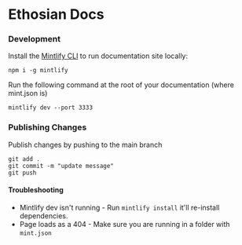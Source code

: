 # Ethosian Docs

### Development

Install the [Mintlify CLI](https://www.npmjs.com/package/mintlify) to run documentation site locally:

```
npm i -g mintlify
```

Run the following command at the root of your documentation (where mint.json is)

```
mintlify dev --port 3333
```

### Publishing Changes

Publish changes by pushing to the main branch

```
git add .
git commit -m "update message"
git push
```

#### Troubleshooting

- Mintlify dev isn't running - Run `mintlify install` it'll re-install dependencies.
- Page loads as a 404 - Make sure you are running in a folder with `mint.json`
